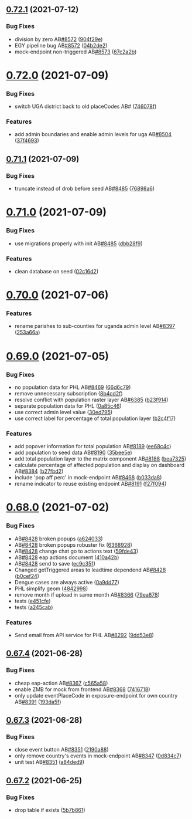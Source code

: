 ## [0.72.1](https://github.com/rodekruis/IBF-system/compare/v0.72.0...v0.72.1) (2021-07-12)


### Bug Fixes

* division by zero AB[#8572](https://github.com/rodekruis/IBF-system/issues/8572) ([904f29e](https://github.com/rodekruis/IBF-system/commit/904f29eae78c3cbf24fd2a02bb94203a9931742d))
* EGY pipeline bug AB[#8572](https://github.com/rodekruis/IBF-system/issues/8572) ([04b2de2](https://github.com/rodekruis/IBF-system/commit/04b2de2ade3a4ab6ec4107b8c735985b7952afec))
* mock-endpoint non-triggered AB[#8573](https://github.com/rodekruis/IBF-system/issues/8573) ([67c2a2b](https://github.com/rodekruis/IBF-system/commit/67c2a2bea99b78495c323ffb96b6e0805cc686bf))



# [0.72.0](https://github.com/rodekruis/IBF-system/compare/v0.71.1...v0.72.0) (2021-07-09)


### Bug Fixes

* switch UGA district back to old placeCodes AB# ([746078f](https://github.com/rodekruis/IBF-system/commit/746078fdcf9feb2870d6958ea4d3c924f6e9088e))


### Features

* add admin boundaries and enable admin levels for uga AB[#8504](https://github.com/rodekruis/IBF-system/issues/8504) ([37f4693](https://github.com/rodekruis/IBF-system/commit/37f4693cacdcf71d1f46187e01707b849ea7b69c))



## [0.71.1](https://github.com/rodekruis/IBF-system/compare/v0.71.0...v0.71.1) (2021-07-09)


### Bug Fixes

* truncate instead of drob before seed AB[#8485](https://github.com/rodekruis/IBF-system/issues/8485) ([76898a6](https://github.com/rodekruis/IBF-system/commit/76898a684a57af29bff97c95797b246c3c19c271))



# [0.71.0](https://github.com/rodekruis/IBF-system/compare/v0.70.0...v0.71.0) (2021-07-09)


### Bug Fixes

* use migrations properly with init AB[#8485](https://github.com/rodekruis/IBF-system/issues/8485) ([dbb28f9](https://github.com/rodekruis/IBF-system/commit/dbb28f9e00033662b41d98220052d184a2ec0895))


### Features

* clean database on seed ([02c16d2](https://github.com/rodekruis/IBF-system/commit/02c16d20a6d5cb43783c1d29fc7044b8ae9deecf))



# [0.70.0](https://github.com/rodekruis/IBF-system/compare/v0.69.0...v0.70.0) (2021-07-06)


### Features

* rename parishes to sub-counties for uganda admin level AB[#8397](https://github.com/rodekruis/IBF-system/issues/8397) ([253a66a](https://github.com/rodekruis/IBF-system/commit/253a66aa420d2bcc6b623f934d13e0a4af9fc9a7))



# [0.69.0](https://github.com/rodekruis/IBF-system/compare/v0.68.0...v0.69.0) (2021-07-05)


### Bug Fixes

* no population data for PHL AB[#8469](https://github.com/rodekruis/IBF-system/issues/8469) ([66d6c79](https://github.com/rodekruis/IBF-system/commit/66d6c797e27bad4550d875f952b05a5c389f8e7e))
* remove unnecessary subscription ([8b4cd2f](https://github.com/rodekruis/IBF-system/commit/8b4cd2ff2e69dc36563db6c75a64998cabe09164))
* resolve conflict with population raster layer AB[#6385](https://github.com/rodekruis/IBF-system/issues/6385) ([b23f914](https://github.com/rodekruis/IBF-system/commit/b23f914b0b4419672a2593bd629d5d2e21313906))
* separate population data for PHL ([0a85c46](https://github.com/rodekruis/IBF-system/commit/0a85c46e31ad769471dc3db810ce79c36a42d857))
* use correct admin level value ([30ed795](https://github.com/rodekruis/IBF-system/commit/30ed795875770d76198da8a3407af2741d2aa89e))
* use correct label for percentage of total population layer ([b2c4f17](https://github.com/rodekruis/IBF-system/commit/b2c4f17f4e645e14172265d5c41abd04261e6ea0))


### Features

* add popover information for total population AB[#8189](https://github.com/rodekruis/IBF-system/issues/8189) ([ee68c4c](https://github.com/rodekruis/IBF-system/commit/ee68c4cd7ddb9718b56ff1df0463bd7cbaf71f37))
* add population to seed data AB[#8190](https://github.com/rodekruis/IBF-system/issues/8190) ([35bee5e](https://github.com/rodekruis/IBF-system/commit/35bee5e7333599afedec4939d2777e9e457b99b7))
* add total population layer to the matrix component AB[#8188](https://github.com/rodekruis/IBF-system/issues/8188) ([bea7325](https://github.com/rodekruis/IBF-system/commit/bea732538d280592dd3a5d19861e063a374cc0ce))
* calculate percentage of affected population and display on dashboard AB[#8384](https://github.com/rodekruis/IBF-system/issues/8384) ([b27fbd2](https://github.com/rodekruis/IBF-system/commit/b27fbd2cb879684af1efe4002698354ab3401711))
* include 'pop aff perc' in mock-endpoint AB[#8468](https://github.com/rodekruis/IBF-system/issues/8468) ([b033da8](https://github.com/rodekruis/IBF-system/commit/b033da87038da48cda2cd2c368c31621dfb18e32))
* rename indicator to reuse existing endpoint AB[#8191](https://github.com/rodekruis/IBF-system/issues/8191) ([f27f094](https://github.com/rodekruis/IBF-system/commit/f27f094c526104e0d9b0643a022039f8ed2c2994))



# [0.68.0](https://github.com/rodekruis/IBF-system/compare/v0.67.4...v0.68.0) (2021-07-02)


### Bug Fixes

* AB[#8428](https://github.com/rodekruis/IBF-system/issues/8428) broken popups ([a624033](https://github.com/rodekruis/IBF-system/commit/a6240334f18a4b8086ec59fb98be0a1b0e854593))
* AB[#8428](https://github.com/rodekruis/IBF-system/issues/8428) broken popups robuster fix ([6368928](https://github.com/rodekruis/IBF-system/commit/6368928b64f33d489f8ddd82590670e961259bf2))
* AB[#8428](https://github.com/rodekruis/IBF-system/issues/8428) change chat go to actions text ([59fde43](https://github.com/rodekruis/IBF-system/commit/59fde43798ee47e51668d98b9b24acda72a9d530))
* AB[#8428](https://github.com/rodekruis/IBF-system/issues/8428) eap actions document ([410a42b](https://github.com/rodekruis/IBF-system/commit/410a42bca8b1038413d2e7f391840f8603c4bf8f))
* AB[#8428](https://github.com/rodekruis/IBF-system/issues/8428) send to save ([ec9c351](https://github.com/rodekruis/IBF-system/commit/ec9c35110d1dca1355ba0e89687c5ae8b8714be7))
* Changed getTriggered areas to leadtime dependend AB[#8428](https://github.com/rodekruis/IBF-system/issues/8428) ([b0cef24](https://github.com/rodekruis/IBF-system/commit/b0cef244567e5b2fc733b2e2f2887e6aaabc467e))
* Dengue cases are always active ([0a9dd77](https://github.com/rodekruis/IBF-system/commit/0a9dd77e5da10e4738abf5a6b0836698de1ac7b0))
* PHL simplify geom ([4842998](https://github.com/rodekruis/IBF-system/commit/4842998ac7350aeb572c9aa1abde5cb8237f3b57))
* remove month if upload in same month AB[#8366](https://github.com/rodekruis/IBF-system/issues/8366) ([79ea878](https://github.com/rodekruis/IBF-system/commit/79ea8787262b0a43feb59394bc02ef389e170d41))
* tests ([e451cfe](https://github.com/rodekruis/IBF-system/commit/e451cfe9ed7b29169a0b85cd2ab8bef35ed4f3f9))
* tests ([a245cab](https://github.com/rodekruis/IBF-system/commit/a245cabd7031b373e16760161f71f3474d8d0fd0))


### Features

* Send email from API service for PHL AB[#8292](https://github.com/rodekruis/IBF-system/issues/8292) ([9dd53e8](https://github.com/rodekruis/IBF-system/commit/9dd53e8a7367b52d09185c5035ce046ed7f7b52d))



## [0.67.4](https://github.com/rodekruis/IBF-system/compare/v0.67.3...v0.67.4) (2021-06-28)


### Bug Fixes

* cheap eap-action AB[#8367](https://github.com/rodekruis/IBF-system/issues/8367) ([c565a58](https://github.com/rodekruis/IBF-system/commit/c565a583cb60fceff18d1bb038acb66d04a0c61b))
* enable ZMB for mock from frontend AB[#8368](https://github.com/rodekruis/IBF-system/issues/8368) ([7416718](https://github.com/rodekruis/IBF-system/commit/7416718909027945449a2644ae28767e2e4ae133))
* only update eventPlaceCode in exposure-endpoint for own country AB[#8391](https://github.com/rodekruis/IBF-system/issues/8391) ([193da5f](https://github.com/rodekruis/IBF-system/commit/193da5fea78a6d858ceb9451e943d3702af90a04))



## [0.67.3](https://github.com/rodekruis/IBF-system/compare/v0.67.2...v0.67.3) (2021-06-28)


### Bug Fixes

* close event button AB[#8351](https://github.com/rodekruis/IBF-system/issues/8351) ([2190a88](https://github.com/rodekruis/IBF-system/commit/2190a88539df8b895615d8bf7d3dd92d5658818f))
* only remove country's events in mock-endpoint AB[#8347](https://github.com/rodekruis/IBF-system/issues/8347) ([0d834c7](https://github.com/rodekruis/IBF-system/commit/0d834c71fbe6eadd6a786d6277913dee9056d094))
* unit test AB[#8351](https://github.com/rodekruis/IBF-system/issues/8351) ([a84ded9](https://github.com/rodekruis/IBF-system/commit/a84ded9f1e76b5d718f56f89857300361aa32c1c))



## [0.67.2](https://github.com/rodekruis/IBF-system/compare/v0.67.1...v0.67.2) (2021-06-25)


### Bug Fixes

* drop table if exists ([5b7b861](https://github.com/rodekruis/IBF-system/commit/5b7b8618076a3736425862908b527d77a5e09441))



